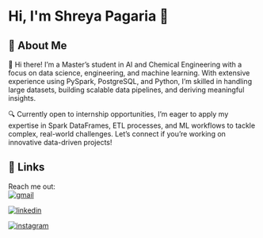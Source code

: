 # Hi, I'm Shreya Pagaria 👋

## 🚀 About Me
👋 Hi there! I’m a Master’s student in AI and Chemical Engineering with a focus on data science, engineering, and machine learning. With extensive experience using PySpark, PostgreSQL, and Python, I’m skilled in handling large datasets, building scalable data pipelines, and deriving meaningful insights.

🔍 Currently open to internship opportunities, I’m eager to apply my expertise in Spark DataFrames, ETL processes, and ML workflows to tackle complex, real-world challenges. Let’s connect if you’re working on innovative data-driven projects!
 
## 🔗 Links
Reach me out: \
[![gmail](https://img.shields.io/badge/Gmail-D14836?style=for-the-badge&logo=gmail&logoColor=white)](spagaria@andrew.cmu.edu)

[![linkedin](https://img.shields.io/badge/linkedin-0A66C2?style=for-the-badge&logo=linkedin&logoColor=white)](https://www.linkedin.com/in/shreya-pagaria-66078b212/)

[![instagram](https://img.shields.io/badge/Instagram-E4405F?style=for-the-badge&logo=instagram&logoColor=white)](https://www.instagram.com/shreyapagaria_/)


  
